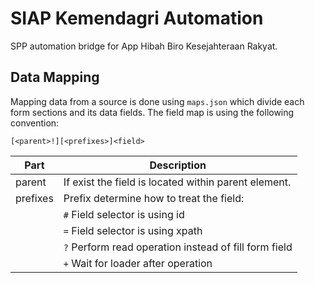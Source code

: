 # SIAP Kemendagri Automation

SPP automation bridge for App Hibah Biro Kesejahteraan Rakyat.

## Data Mapping

Mapping data from a source is done using `maps.json` which divide each form sections and its data fields.
The field map is using the following convention:

```
[<parent>!][<prefixes>]<field>
```

| Part     | Description                                              |
| -------- | -------------------------------------------------------- |
| parent   | If exist the field is located within parent element.     |
| prefixes | Prefix determine how to treat the field:                 |
|          | `#`   Field selector is using id                         |
|          | `=`   Field selector is using xpath                      |
|          | `?`   Perform read operation instead of fill form field  |
|          | `+`   Wait for loader after operation                    |